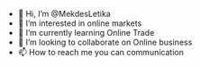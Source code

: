 - 👋 Hi, I’m @MekdesLetika
- 👀 I’m interested in online markets 
- 🌱 I’m currently learning Online Trade 
- 💞️ I’m looking to collaborate on Online business 
- 📫 How to reach me you can communication 

<!---
MekdesLetika/MekdesLetika is a ✨ special ✨ repository because its `README.md` (this file) appears on your GitHub profile.
You can click the Preview link to take a look at your changes.
--->
